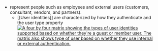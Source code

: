 - represent people such as employees and external users (customers, consultant, vendors, and partners).
	- [[User identities]] are characterized by how they authenticate and the user type property
[![A four by four matrix showing the types of user identities supported based on whether they're a guest or member user. The matrix also shows type of user based on whether they use internal or external authentication.](https://learn.microsoft.com/en-us/training/wwl-sci/explore-basic-services-identity-types/media/entra-id-user-properties-v3-inline.png)](https://learn.microsoft.com/en-us/training/wwl-sci/explore-basic-services-identity-types/media/entra-id-user-properties-v2-expanded.png#lightbox)
